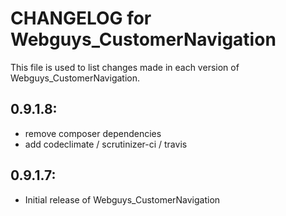 # CHANGELOG for Webguys_CustomerNavigation

This file is used to list changes made in each version of Webguys_CustomerNavigation.

## 0.9.1.8:

* remove composer dependencies
* add codeclimate / scrutinizer-ci / travis

## 0.9.1.7:

* Initial release of Webguys_CustomerNavigation